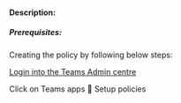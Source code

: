 #### Description:

##### Prerequisites:


Creating the policy by following below steps:

[Login into the Teams Admin centre](https://admin.teams.microsoft.com)

Click on Teams apps  Setup policies

![]()
